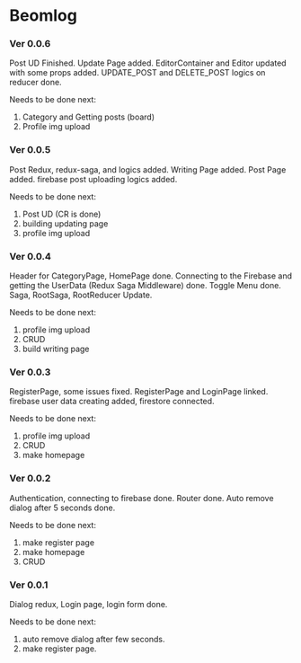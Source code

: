 # Beomlog


### Ver 0.0.6
Post UD Finished.
Update Page added.
EditorContainer and Editor updated with some props added.
UPDATE_POST and DELETE_POST logics on reducer done.

Needs to be done next:
1. Category and Getting posts (board)
2. Profile img upload

### Ver 0.0.5
Post Redux, redux-saga, and logics added.
Writing Page added.
Post Page added.
firebase post uploading logics added.

Needs to be done next:
1. Post UD (CR is done)
2. building updating page
3. profile img upload

### Ver 0.0.4
Header for CategoryPage, HomePage done.
Connecting to the Firebase and getting the UserData (Redux Saga Middleware) done.
Toggle Menu done.
Saga, RootSaga, RootReducer Update.

Needs to be done next:
1. profile img upload
2. CRUD
3. build writing page

### Ver 0.0.3
RegisterPage, some issues fixed.
RegisterPage and LoginPage linked.
firebase user data creating added, firestore connected.

Needs to be done next:
1. profile img upload
2. CRUD
3. make homepage

### Ver 0.0.2
Authentication, connecting to firebase done.
Router done.
Auto remove dialog after 5 seconds done.

Needs to be done next:
1. make register page
2. make homepage
3. CRUD

### Ver 0.0.1
Dialog redux, Login page, login form done.

Needs to be done next:
1. auto remove dialog after few seconds.
2. make register page.
